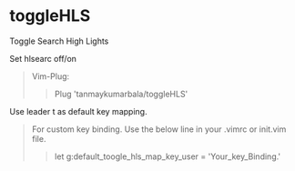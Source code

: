 # toggleHLS
Toggle Search High Lights

Set hlsearc off/on

> Vim-Plug:
>> Plug 'tanmaykumarbala/toggleHLS'


Use leader t as default key mapping.

> For custom key binding. Use the below line in your .vimrc or init.vim file.
>> let g:default_toogle_hls_map_key_user = 'Your_key_Binding.'

